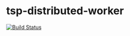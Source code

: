 # tsp-distributed-worker
[![Build Status](https://travis-ci.org/JakubSokolowski/tsp-distributed-worker.svg?branch=master)](https://travis-ci.org/JakubSokolowski/tsp-distributed-worker)
